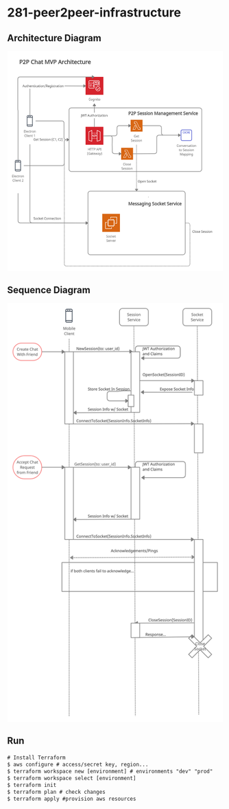 # 281-peer2peer-infrastructure

## Architecture Diagram
![Architecture Diagram](./diagrams/281p2-InfrastructureDiagramV1.jpg "V1")

## Sequence Diagram
![Sequence Diagram](./diagrams/moochat-sessions-sequence.jpeg)

## Run
```
# Install Terraform
$ aws configure # access/secret key, region...
$ terraform workspace new [environment] # environments "dev" "prod"
$ terraform workspace select [environment]
$ terraform init
$ terraform plan # check changes
$ terraform apply #provision aws resources
```
